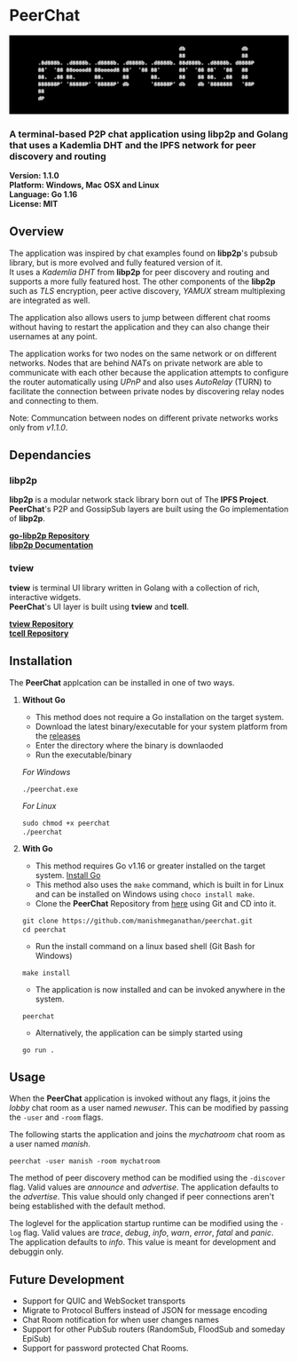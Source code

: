 # PeerChat
![Banner](https://github.com/alexdavis-dev/peerchat-demo/blob/main/banner.png)
### A terminal-based P2P chat application using libp2p and Golang that uses a Kademlia DHT and the IPFS network for peer discovery and routing

**Version: 1.1.0**  
**Platform: Windows, Mac OSX and Linux**  
**Language: Go 1.16**   
**License: MIT**

## Overview
The application was inspired by chat examples found on **libp2p**'s pubsub library, but is more evolved and fully featured version of it.   
It uses a *Kademlia DHT* from **libp2p** for peer discovery and routing and supports a more fully featured host. The other components of the **libp2p** such as *TLS* encryption, peer active discovery, *YAMUX* stream multiplexing are integrated as well. 

The application also allows users to jump between different chat rooms without having to restart the application and they can also change their usernames at any point.

The application works for two nodes on the same network or on different networks. Nodes that are behind *NAT*s on private network are able to communicate with each other because the application attempts to configure the router automatically using *UPnP* and also uses *AutoRelay* (TURN) to facilitate the connection between private nodes by discovering relay nodes and connecting to them.

Note: Communcation between nodes on different private networks works only from *v1.1.0*.

## Dependancies
### libp2p
**libp2p** is a modular network stack library born out of The **IPFS Project**.   
**PeerChat**'s P2P and GossipSub layers are built using the Go implementation of **libp2p**.

[**go-libp2p Repository**](https://github.com/libp2p/go-libp2p)  
[**libp2p Documentation**](https://docs.libp2p.io/)  

### tview
**tview** is terminal UI library written in Golang with a collection of rich, interactive widgets.   
**PeerChat**'s UI layer is built using **tview** and **tcell**.

[**tview Repository**](https://github.com/rivo/tview)  
[**tcell Repository**](https://github.com/gdamore/tcell)  

## Installation
The **PeerChat** applcation can be installed in one of two ways.  
1. **Without Go**
    - This method does not require a Go installation on the target system.
    - Download the latest binary/executable for your system platform from the [releases](https://github.com/manishmeganathan/peerchat/releases)
    - Enter the directory where the binary is downlaoded 
    - Run the executable/binary  

    *For Windows*
    ```
    ./peerchat.exe
    ```
    *For Linux*
    ```
    sudo chmod +x peerchat
    ./peerchat
    ```

2. **With Go**
    - This method requires Go v1.16 or greater installed on the target system. [Install Go](https://golang.org/doc/install)
    - This method also uses the ``make`` command, which is built in for Linux and can be installed on Windows using ``choco install make``.
    - Clone the **PeerChat** Repository from [here](https://github.com/manishmeganathan/peerchat) using Git and CD into it.
    ```
    git clone https://github.com/manishmeganathan/peerchat.git 
    cd peerchat
    ```
    - Run the install command on a linux based shell (Git Bash for Windows)
    ```
    make install
    ```
    - The application is now installed and can be invoked anywhere in the system.
    ```
    peerchat
    ```
    - Alternatively, the application can be simply started using
    ```
    go run .
    ```

## Usage
When the **PeerChat** application is invoked without any flags, it joins the *lobby* chat room as a user named *newuser*. This can be modified by passing the ``-user`` and ``-room`` flags.

The following starts the application and joins the *mychatroom* chat room as a user named *manish*.
```
peerchat -user manish -room mychatroom
```

The method of peer discovery method can be modified using the ``-discover`` flag. Valid values are *announce* and *advertise*. The application defaults to the *advertise*. This value should only changed if peer connections aren't being established with the default method.

The loglevel for the application startup runtime can be modified using the ``-log`` flag. Valid values are *trace*, *debug*, *info*, *warn*, *error*, *fatal* and *panic*. The application defaults to *info*. This value is meant for development and debuggin only.


## Future Development
- Support for QUIC and WebSocket transports
- Migrate to Protocol Buffers instead of JSON for message encoding
- Chat Room notification for when user changes names
- Support for other PubSub routers (RandomSub, FloodSub and someday EpiSub)
- Support for password protected Chat Rooms.
